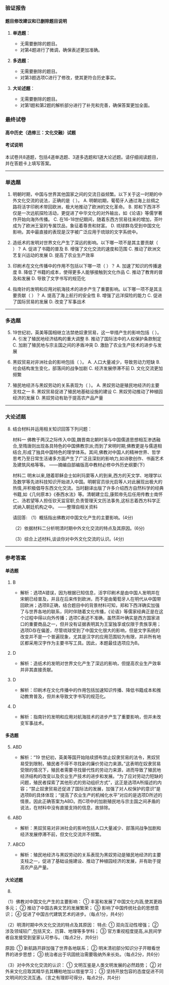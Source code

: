 ### 验证报告

#### 题目修改建议和已删除题目说明

1. **单选题**：
   - 无需要删除的题目。
   - 对第4题进行了微调，确保表述更加准确。

2. **多选题**：
   - 无需要删除的题目。
   - 对第3题选项C进行了修改，使其更符合历史事实。

3. **大论述题**：
   - 无需要删除的题目。
   - 对第1题和第2题的解析部分进行了补充和完善，确保答案更加全面。

### 最终试卷

#### 高中历史（选修三：文化交融）试题
#### 考试说明

本试卷共8道题，包括4道单选题、3道多选题和1道大论述题。请仔细阅读题目，并在答题卡上填写答案。

---

### 单选题

1. 明朝时期，中国与世界其他国家之间的交流日益频繁。以下关于这一时期的中外文化交流的说法，正确的是（ ）。
   A. 明朝初期，葡萄牙人通过海上丝绸之路将活字印刷术带回欧洲，极大地推动了欧洲的文化革命。
   B. 郑和下西洋不仅是一次远航探险活动，更促进了中华文化的对外输出，如《论语》等儒学著作开始向海外传播。
   C. 在16-18世纪期间，随着东西方贸易往来的增加，茶叶成为了欧洲王室的专属饮品，象征着尊贵和财富。
   D. 琉球群岛受到中国文化影响，其中最直接的表现是汉字被广泛应用于琉球的文字系统中。

2. 造纸术的发明对世界文化产生了深远的影响。以下哪一项不是其主要贡献（ ）？
   A. 促进了书籍的普及
   B. 增强了文化交流的速度和范围
   C. 推动了欧洲文艺复兴运动的发展
   D. 提高了农业生产效率

3. 印刷术在文化传播中的作用不包括以下哪一项（ ）？
   A. 加速了知识的传播速度
   B. 降低了书籍的成本，使得更多人能够接触到文化作品
   C. 推动了教育的普及和发展
   D. 导致了文字书写的规范化

4. 指南针的发明和应用对航海技术的进步产生了重要影响。以下哪一项不是其主要贡献（ ）？
   A. 提高了海上航行的安全性
   B. 增强了远洋探险的能力
   C. 促进了国际贸易的发展
   D. 改变了军事战术

---

### 多选题

5. 19世纪初，英美等国相继立法禁绝奴隶贸易，这一举措产生的影响包括（ ）。
   A. 引发了殖民地经济结构的重大调整
   B. 推动了国际法中的人权保护条款制定
   C. 加剧了殖民地与宗主国之间的矛盾冲突
   D. 激励了农业生产技术的进步与发展

6. 黑奴贸易对非洲社会的影响包括（ ）。
   A. 人口大量减少，导致劳动力短缺
   B. 社会结构发生变化，部落间的战争加剧
   C. 经济发展停滞不前
   D. 文化交流更加频繁

7. 殖民地经济与黑奴劳动的关系表现为（ ）。
   A. 黑奴劳动是殖民地经济的主要支柱之一
   B. 黑奴贸易促进了殖民地基础设施的建设
   C. 黑奴劳动推动了种植园经济的发展
   D. 黑奴劳动有助于提高农产品产量

---

### 大论述题

8. 结合材料并运用相关知识回答下列问题：
   
   材料一 佛教于两汉之际传入中国,魏晋南北朝时渐与中国儒道思想相互渗透融合,至隋唐则出现各具特色的中国佛教宗派;而到了宋明时期,佛教更是与儒道相结合,形成了独具中国特色的理学体系。其间,佛教对中国人的精神世界、哲学思考乃至日常生活诸多方面产生了广泛且深刻的影响力,如诗歌创作、书画艺术及建筑风格等等。
   ——摘编自部编版高中教材必修中外历史纲要(下)

   材料二 明末以来,随着耶稣会士如利玛窦等人的到来,西方的天文学、地理学以及数学等先进科技知识开始进入中国。明朝官员徐光启等人对此展现出极大的热情,并积极倡导东西文化交流。当时翻译出版了许多介绍西方自然科学的经典书籍,如《几何原本》《泰西水法》等。清朝建立后,康熙帝先后任用传教士南怀仁、汤若望等人担任钦天监官职,负责管理天文历法事务,这标志着西方科学正式纳入朝廷机构之中。
   ——整理自相关资料

   请回答:
   （1）概括指出佛教对中国文化产生的主要影响。(4分)

   （2）依据材料二分析明清时期中外文化交流的特点及其原因。(6分)
   
   （3）综合上述材料,谈谈你对中外文化交流的认识。(4分)

---

### 参考答案

#### 单选题
1. B
   - 解析：选项A错误，因为根据已知信息，活字印刷术是由中国人发明并在宋朝已经普及，并且在后来传到欧洲，而不是由葡萄牙人在明代从中国带回欧洲；选项B正确，结合题目中的背景材料可知，郑和下西洋确实加强了与世界各地的联系，同时伴随着文化传播，《论语》等儒家经典正是在这个过程中得以向外传播；选项C表述不准确，虽然茶叶确实是西方国家进口的重要商品之一，但并没有证据表明其为王室独享或仅限于贵族享用；选项D存在偏差，尽管琉球受到了中国文化很大的影响，但是文字系统的改变并不是一个普遍现象，尤其是汉字的应用范围较为有限，并非所有地区都采用汉字作为主要书写工具。因此，本题最佳选项应为B。

2. D
   - 解析：造纸术的发明对世界文化产生了深远的影响，但提高农业生产效率并非其直接贡献。

3. D
   - 解析：印刷术在文化传播中的作用包括加速知识传播、降低书籍成本和推动教育普及，但并未导致文字书写的规范化。

4. D
   - 解析：指南针的发明和应用对航海技术的进步产生了重要影响，但并未改变军事战术。

#### 多选题
5. ABD
   - 解析：“19 世纪初，英美等国开始陆续颁布禁止奴隶贸易的法令，黑奴贸易受到限制，殖民者不得不寻找新的廉价劳动力来源。”这表明在奴隶贸易受限的情况下，殖民者需要寻找替代性的劳动力来源，进而导致了殖民地经济结构的改变以及农业生产技术的进步和发展。“为了应对劳动力短缺的问题，殖民者探索了其他形式的劳动组织方式”，这正是选项A所描述的内容；“禁止奴隶贸易还促进了国际法的发展，加强了对人权保护的意识”是选项B的具体体现；“提高了农业生产的机械化水平”对应的是选项D所述的情景。因此正确答案为ABD。而C项中的加剧殖民地与宗主国之间矛盾的说法，在材料中没有直接支持的信息，故排除。

6. ABD
   - 解析：黑奴贸易对非洲社会的影响包括人口大量减少、部落间战争加剧和经济发展停滞不前，但文化交流并不频繁。

7. ABCD
   - 解析：殖民地经济与黑奴劳动的关系表现为黑奴劳动是殖民地经济的主要支柱之一，促进了基础设施建设、推动了种植园经济的发展，并有助于提高农产品产量。

#### 大论述题

8. 
（1）佛教对中国文化产生的主要影响：
   ① 丰富和发展了中国文化内涵,使其更趋多元；
   ② 推动了中国古典文艺的发展繁荣；
   ③ 影响了中国传统社会的思想意识；
   ④ 促进了中国古代建筑艺术的进步。（每点1分，共4分）

（2）明清时期中外文化交流的特点及其原因：
   特点:
   ① 双向互动性增强；
   ② 涉及领域较广,包括天文、历算、地理等多学科；
   ③ 官方重视程度提高,从民间学者自发接受到皇家认可参与。（每点2分，共6分）
   
   原因:
   ① 新航路开辟加强了世界各地联系；
   ② 明末清初部分知识分子开眼看世界的进步思想；
   ③ 统治者出于巩固统治需要吸纳外来长处。（每点2分，共6分）

（3）对中外文化交流的认识：
   ① 文明互鉴是人类文明发展的必然趋势；
   ② 对外来文化应取其精华去其糟粕地加以借鉴学习；
   ③ 坚持开放包容的态度促进不同文明间的交流互通。（言之有理即可得分，每点2分，共4分）